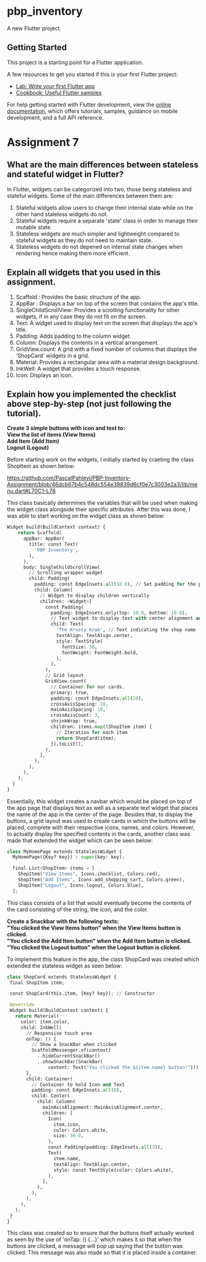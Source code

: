 # pbp_inventory

A new Flutter project.

## Getting Started

This project is a starting point for a Flutter application.

A few resources to get you started if this is your first Flutter project:

- [Lab: Write your first Flutter app](https://docs.flutter.dev/get-started/codelab)
- [Cookbook: Useful Flutter samples](https://docs.flutter.dev/cookbook)

For help getting started with Flutter development, view the
[online documentation](https://docs.flutter.dev/), which offers tutorials,
samples, guidance on mobile development, and a full API reference.

# Assignment 7

## What are the main differences between stateless and stateful widget in Flutter?
In Flutter, widgets can be categorized into two, those being stateless and stateful widgets. Some of the main differences between them are:
1. Stateful widgets allow users to change their internal state while on the other hand stateless widgets do not.
2. Stateful widgets require a separate 'state' class in order to manage their mutable state.
3. Stateless widgets are much simpler and lightweight compared to stateful widgets as they do not need to maintain state.
4. Stateless widgets do not depened on internal state changes when rendering hence making them more efficient.

## Explain all widgets that you used in this assignment.
1. Scaffold : Provides the basic structure of the app.
2. AppBar : Displays a bar on top of the screen that contains the app's title.
3. SingleChildScrollView: Provides a scrolling  functionality for other widgets, if in any case they do not fit on the screen.
4. Text: A widget used to display text on the screen that displays the app's title.
5. Padding: Adds padding to the column widget.
6. Column: Displays the contents in a vertical arrangement.
7. GridView.count: A grid with a fixed number of columns that displays the 'ShopCard' widgets in a grid.
8. Material: Provides a rectangular area with a material design background.
9. InkWell: A widget that provides a touch response.
10. Icon: Displays an icon.

##  Explain how you implemented the checklist above step-by-step (not just following the tutorial).
__Create 3 simple buttons with icon and text to: <br>
 View the list of items (View Items) <br>
 Add Item (Add Item) <br>
 Logout (Logout)__ <br>

Before starting work on the widgets, I initially started by craeting the class ShopItem as shown below:

https://github.com/PascalPahlevi/PBP-Inventory-Assignment/blob/46dcb67b4c548dc554e39839d6cf0e7c3003e2a3/lib/menu.dart#L70C1-L76 <br>

This class basically determines the variables that will be used when making the widget class alongside their specific attributes. After this was done, I was able to start working on the widget class as shown below:
```py
Widget build(BuildContext context) {
    return Scaffold(
      appBar: AppBar(
        title: const Text(
          'PBP Inventory',
        ),
      ),
      body: SingleChildScrollView(
        // Scrolling wrapper widget
        child: Padding(
          padding: const EdgeInsets.all(10.0), // Set padding for the page
          child: Column(
            // Widget to display children vertically
            children: <Widget>[
              const Padding(
                padding: EdgeInsets.only(top: 10.0, bottom: 10.0),
                // Text widget to display text with center alignment and appropriate style
                child: Text(
                  'The Krusty Krab', // Text indicating the shop name
                  textAlign: TextAlign.center,
                  style: TextStyle(
                    fontSize: 30,
                    fontWeight: FontWeight.bold,
                  ),
                ),
              ),
              // Grid layout
              GridView.count(
                // Container for our cards.
                primary: true,
                padding: const EdgeInsets.all(20),
                crossAxisSpacing: 10,
                mainAxisSpacing: 10,
                crossAxisCount: 3,
                shrinkWrap: true,
                children: items.map((ShopItem item) {
                  // Iteration for each item
                  return ShopCard(item);
                }).toList(),
              ),
            ],
          ),
        ),
      ),
    );
  }
}
```
Essentially, this widget creates a navbar which would be placed on top of the app page that displays text as well as a separate text widget that places the name of the app in the center of the page. Besides that, to display the buttons, a grid layout was used to create cards in which the buttons will be placed, complete with their respective icons, names, and colors. However, to actually display the specified contents in the cards, another class was made that extended the widget which can be seen below:
```py
class MyHomePage extends StatelessWidget {
  MyHomePage({Key? key}) : super(key: key);

  final List<ShopItem> items = [
    ShopItem("View Items", Icons.checklist, Colors.red),
    ShopItem("Add Items", Icons.add_shopping_cart, Colors.green),
    ShopItem("Logout", Icons.logout, Colors.blue),
  ];
```
This class consists of a list that would eventually become the contents of the card consisting of the string, the icon, and the color.

__Create a Snackbar with the following texts: <br>
 "You clicked the View Items button" when the View Items button is clicked. <br>
 "You clicked the Add Item button" when the Add Item button is clicked. <br>
 "You clicked the Logout button" when the Logout button is clicked.__ <br>

 To implement this feature in the app, the class ShopCard was created which extended the stateless widget as seen below:
 ```py
class ShopCard extends StatelessWidget {
  final ShopItem item;

  const ShopCard(this.item, {Key? key}); // Constructor

  @override
  Widget build(BuildContext context) {
    return Material(
      color: item.color,
      child: InkWell(
        // Responsive touch area
        onTap: () {
          // Show a SnackBar when clicked
          ScaffoldMessenger.of(context)
            ..hideCurrentSnackBar()
            ..showSnackBar(SnackBar(
                content: Text("You clicked the ${item.name} button!")));
        },
        child: Container(
          // Container to hold Icon and Text
          padding: const EdgeInsets.all(8),
          child: Center(
            child: Column(
              mainAxisAlignment: MainAxisAlignment.center,
              children: [
                Icon(
                  item.icon,
                  color: Colors.white,
                  size: 30.0,
                ),
                const Padding(padding: EdgeInsets.all(3)),
                Text(
                  item.name,
                  textAlign: TextAlign.center,
                  style: const TextStyle(color: Colors.white),
                ),
              ],
            ),
          ),
        ),
      ),
    );
  }
}
```

This class was created so to ensure that the buttons itself actually worked as seen by the use of 'onTap: () {...}' which makes it so that when the buttons are clicked, a message will pop up saying that the button was clicked. This message was also made so that it is placed inside a container.



